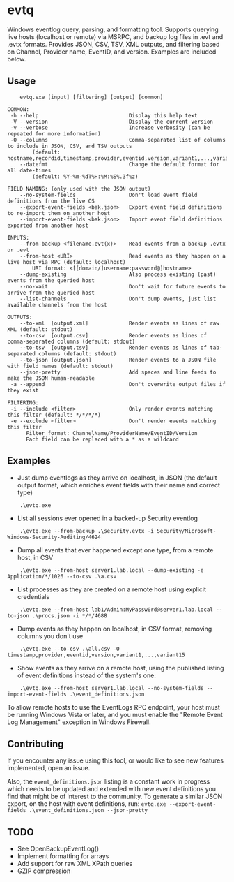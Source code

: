 # evtq

Windows eventlog query, parsing, and formatting tool. Supports querying live hosts (localhost or remote) via MSRPC, and backup log files in .evt and .evtx formats. Provides JSON, CSV, TSV, XML outputs, and filtering based on Channel, Provider name, EventID, and version. Examples are included below.

## Usage

```
    evtq.exe [input] [filtering] [output] [common]

COMMON:
 -h --help                             Display this help text
 -V --version                          Display the current version
 -v --verbose                          Increase verbosity (can be repeated for more information)
 -O --columns                          Comma-separated list of columns to include in JSON, CSV, and TSV outputs
        (default: hostname,recordid,timestamp,provider,eventid,version,variant1,...,variant15)
    --datefmt                          Change the default format for all date-times
        (default: %Y-%m-%dT%H:%M:%S%.3f%z)

FIELD NAMING: (only used with the JSON output)
    --no-system-fields                 Don't load event field definitions from the live OS
    --export-event-fields <bak.json>   Export event field definitions to re-import them on another host
    --import-event-fields <bak.json>   Import event field definitions exported from another host

INPUTS:
    --from-backup <filename.evt(x)>    Read events from a backup .evtx or .evt
    --from-host <URI>                  Read events as they happen on a live host via RPC (default: localhost)
        URI format: <[[domain/]username:password@]hostname>
    --dump-existing                    Also process existing (past) events from the queried host
    --no-wait                          Don't wait for future events to arrive from the queried host
    --list-channels                    Don't dump events, just list available channels from the host

OUTPUTS:
    --to-xml  [output.xml]             Render events as lines of raw XML (default: stdout)
    --to-csv  [output.csv]             Render events as lines of comma-separated columns (default: stdout)
    --to-tsv  [output.tsv]             Render events as lines of tab-separated columns (default: stdout)
    --to-json [output.json]            Render events to a JSON file with field names (default: stdout)
    --json-pretty                      Add spaces and line feeds to make the JSON human-readable
 -a --append                           Don't overwrite output files if they exist

FILTERING:
 -i --include <filter>                 Only render events matching this filter (default: */*/*/*)
 -e --exclude <filter>                 Don't render events matching this filter
      Filter format: ChannelName/ProviderName/EventID/Version
      Each field can be replaced with a * as a wildcard
```

## Examples

- Just dump eventlogs as they arrive on localhost, in JSON (the default output format, which enriches event fields with their name and correct type)

```
    .\evtq.exe
```

- List all sessions ever opened in a backed-up Security eventlog

```
    .\evtq.exe --from-backup .\security.evtx -i Security/Microsoft-Windows-Security-Auditing/4624
```

- Dump all events that ever happened except one type, from a remote host, in CSV

```
    .\evtq.exe --from-host server1.lab.local --dump-existing -e Application/*/1026 --to-csv .\a.csv
```

- List processes as they are created on a remote host using explicit credentials

```
    .\evtq.exe --from-host lab1/Admin:MyPassw0rd@server1.lab.local --to-json .\procs.json -i */*/4688
```

- Dump events as they happen on localhost, in CSV format, removing columns you don't use

```
    .\evtq.exe --to-csv .\all.csv -O timestamp,provider,eventid,version,variant1,...,variant15
```

- Show events as they arrive on a remote host, using the published listing of event definitions instead of the system's one:

```
    .\evtq.exe --from-host server1.lab.local --no-system-fields --import-event-fields .\event_definitions.json
```

To allow remote hosts to use the EventLogs RPC endpoint, your host must be running Windows Vista or later, and you must enable the "Remote Event Log Management" exception in Windows Firewall.

## Contributing

If you encounter any issue using this tool, or would like to see new features implemented, open an issue.

Also, the `event_definitions.json` listing is a constant work in progress which needs to be updated and extended with new event definitions you find that might be of interest to the community.
To generate a similar JSON export, on the host with event definitions, run: `evtq.exe --export-event-fields .\event_definitions.json --json-pretty`

## TODO

- See OpenBackupEventLog()
- Implement formatting for arrays
- Add support for raw XML XPath queries
- GZIP compression
